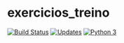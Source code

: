 # exercicios_treino





[![Build Status](https://travis-ci.org/gvaresi/exercicios_treino.svg?branch=master)](https://travis-ci.org/gvaresi/exercicios_treino)
[![Updates](https://pyup.io/repos/github/gvaresi/exercicios_treino/shield.svg)](https://pyup.io/repos/github/gvaresi/exercicios_treino/)
[![Python 3](https://pyup.io/repos/github/gvaresi/exercicios_treino/python-3-shield.svg)](https://pyup.io/repos/github/gvaresi/exercicios_treino/)


